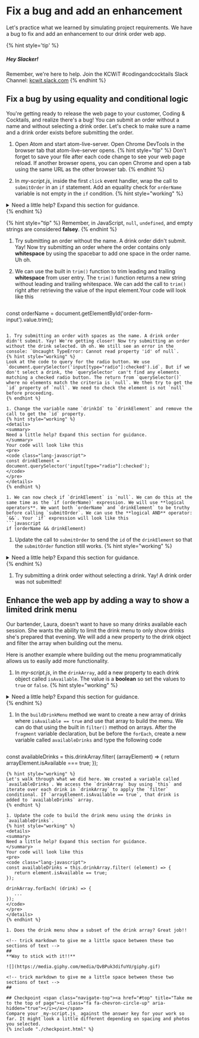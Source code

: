 # Fix a bug and add an enhancement

Let's practice what we learned by simulating project requirements. We have a bug to fix and add an enhancement to our drink order web app.

{% hint style='tip' %}
##### Hey Slacker!

Remember, we're here to help.
Join the KCWiT #codingandcocktails Slack Channel: [kcwit.slack.com](http://kcwit.slack.com)
{% endhint %}


## Fix a bug by using equality and conditional logic
You're getting ready to release the web page to your customer, Coding & Cocktails, and realize there's a bug! You can submit an order without a name and without selecting a drink order. Let's check to make sure a name and a drink order exists before submitting the order.

1. Open Atom and start atom-live-server. Open Chrome DevTools in the browser tab that atom-live-server opens.
   {% hint style="tip" %}
Don't forget to save your file after each code change to see your web page reload. If another browser opens, you can open Chrome and open a tab using the same URL as the other browser tab.
   {% endhint %}

1. In _my-script.js_, inside the first `click` event handler, wrap the call to `submitOrder` in an `if` statement. Add an equality check for `orderName` variable is not empty in the `if` condition.
   {% hint style="working" %}
<details>
<summary>
Need a little help? Expand this section for guidance. 
</summary> 
Your code will look like this
<pre>
<code class="lang-javascript">
if (orderName) {
       submitOrder(orderName, drinkId);
}
</code>
</pre>
</details>
   {% endhint %}

   {% hint style="tip" %}
Remember, in JavaScript, `null`, `undefined`, and empty strings are considered **falsey**.
   {% endhint %}

1. Try submitting an order without the name. A drink order didn't submit. Yay! Now try submitting an order where the order contains only **whitespace** by using the spacebar to add one space in the order name. Uh oh.

1. We can use the built in `trim()` function to trim leading and trailing **whitespace** from user entry. The `trim()` function returns a new string without leading and trailing whitespace. We can add the call to `trim()` right after retrieving the value of the input element.Your code will look like this
   ```javascript
const orderName = document.getElementById('order-form-input').value.trim();
   ```

1. Try submitting an order with spaces as the name. A drink order didn't submit. Yay! We're getting closer! Now try submitting an order without the drink selected. Uh oh. We still see an error in the console: `Uncaught TypeError: Cannot read property 'id' of null`.
   {% hint style="working" %}
Look at the code to query for the radio button. We use `document.querySelector('input[type="radio"]:checked').id`. But if we don't select a drink, the `querySelector` can't find any elements matching a checked radio button. The return from `querySelector()` where no elements match the criteria is `null`. We then try to get the `id` property of `null`. We need to check the element is not `null` before proceeding.
   {% endhint %}

1. Change the variable name `drinkId` to `drinkElement` and remove the call to get the `id` property.
   {% hint style="working" %}
<details>
<summary>
Need a little help? Expand this section for guidance. 
</summary> 
Your code will look like this
<pre>
<code class="lang-javascript">
const drinkElement = document.querySelector('input[type="radio"]:checked');
</code>
</pre>
</details>
   {% endhint %}
   
1. We can now check if `drinkElement` is `null`. We can do this at the same time as the `if (orderName)` expression. We will use **logical operators**. We want both `orderName` and `drinkElement` to be truthy before calling `submitOrder`. We can use the **logical AND** operator: `&&`. Your `if` expression will look like this
   ```javascript
if (orderName && drinkElement)
   ```

1. Update the call to `submitOrder` to send the `id` of the `drinkElement` so that the `submitOrder` function still works.
   {% hint style="working" %}
<details>
<summary>
Need a little help? Expand this section for guidance. 
</summary> 
Your code will look like this
<pre>
<code class="lang-javascript">
submitOrder(orderName, drinkElement.id);
</code>
</pre>
</details>
   {% endhint %}

1. Try submitting a drink order without selecting a drink. Yay! A drink order was not submitted!


## Enhance the web app by adding a way to show a limited drink menu
Our bartender, Laura, doesn't want to have so many drinks available each session. She wants the ability to limit the drink menu to only show drinks she's prepared that evening. We will add a new property to the drink object and filter the array when building out the menu.

Here is another example where building out the menu programmatically allows us to easily add more functionality.

1. In _my-script.js_, in the `drinkArray`, add a new property to each drink object called `isAvailable`. The value is a **boolean** so set the values to `true` or `false`.
   {% hint style="working" %}
<details>
<summary>
Need a little help? Expand this section for guidance. 
</summary> 
Your drink object inside the array will look like this
<pre>
<code class="lang-javascript">
{
      'id': 'focusedLady',
      'label': 'Focused Lady',
      'photoId': 'eXdKs9d37Sc',
      'isAvailable': true
}
</code>
</pre>
Don't forget the single quotes and a comma between the <code>photoId</code> property and the new property. Make sure you add the property to every object!
</details>
   {% endhint %}

1. In the `buildDrinkMenu` method we want to create a new array of drinks where `isAvailable == true` and use that array to build the menu. We can do that using the built in `filter()` method on arrays. After the `fragment` variable declaration, but be before the `forEach`, create a new variable called `availableDrinks` and type the following code
   ```javascript
const availableDrinks = this.drinkArray.filter( (arrayElement) => {
      return arrayElement.isAvailable === true;
});
   ```
   {% hint style="working" %}
Let's walk through what we did here. We created a variable called `availableDrinks`. We access the `drinkArray` buy using `this` and iterate over each drink in `drinkArray` to apply the `filter` conditional. If `arrayElement.isAvailable == true`, that drink is added to `availableDrinks` array.
   {% endhint %}

1. Update the code to build the drink menu using the drinks in `availableDrinks`.
   {% hint style="working" %}
<details>
<summary>
Need a little help? Expand this section for guidance. 
</summary> 
Your code will look like this
<pre>
<code class="lang-javascript">
const availableDrinks = this.drinkArray.filter( (element) => {
      return element.isAvailable == true;
});

drinkArray.forEach( (drink) => {
      ...
});
</code>
</pre>
</details>
   {% endhint %}

1. Does the drink menu show a subset of the drink array? Great job!!

<!-- trick markdown to give me a little space between these two sections of text -->
## 
**Way to stick with it!!**

![](https://media.giphy.com/media/QvBPuk3difuYU/giphy.gif)

<!-- trick markdown to give me a little space between these two sections of text -->
## 

## Checkpoint <span class="navigate-top"><a href="#top" title="Take me to the top of page"><i class="fa fa-chevron-circle-up" aria-hidden="true"></i></a></span>
Compare your _my-script.js_ against the answer key for your work so far. It might look a little different depending on spacing and photos you selected.  
{% include "./checkpoint.html" %}
